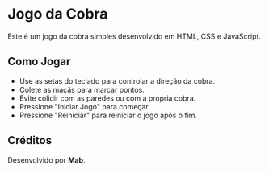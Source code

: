 # Jogo da Cobra

Este é um jogo da cobra simples desenvolvido em HTML, CSS e JavaScript.

## Como Jogar

- Use as setas do teclado para controlar a direção da cobra.
- Colete as maçãs para marcar pontos.
- Evite colidir com as paredes ou com a própria cobra.
- Pressione "Iniciar Jogo" para começar.
- Pressione "Reiniciar" para reiniciar o jogo após o fim.

## Créditos

Desenvolvido por **Mab**.



